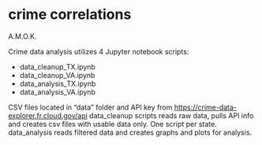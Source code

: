 # crime correlations
A.M.O.K.

Crime data analysis utilizes 4 Jupyter notebook scripts: 

 - data_cleanup_TX.ipynb
 - data_cleanup_VA.ipynb
 - data_analysis_TX.ipynb 
 - data_analysis_VA.ipynb

CSV files located in “data” folder and API key from https://crime-data-explorer.fr.cloud.gov/api
data_cleanup scripts reads raw data, pulls API info and creates csv files with usable data only. One script per state. 
data_analysis reads filtered data and creates graphs and plots for analysis. 
